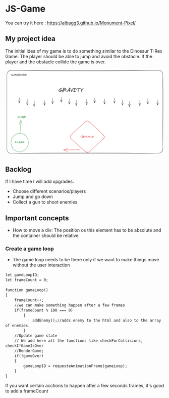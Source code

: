 

# JS-Game
You can try it here : 
 https://albagg3.github.io/Monument-Pixel/
## My project idea
The initial idea of my game is to do something similar to the Dinosaur T-Rex Game.
The player should be able to jump and avoid the obstacle. 
If the player and the obstacle collide the game is over.

![](./project-planning/main-idea.png)

## Backlog

If I have time I will add upgrades:

- Choose different scenarios/players
- Jump and go down
- Collect a gun to shoot enemies



## Important concepts

- How to move a div: The position os this element has to be absolute and the container should be relative

### Create a game loop

- The game loop needs to be there only if we want to make things move without the user interaction 
```
let gameLoopID;
let frameCount = 0;

function gameLoop()
{
    frameCount++;
    //we can make something happen after a few frames
    if(frameCount % 100 === 0)
        {
            addEnemy();//adds enemy to the html and also to the array of enemies.
        }
    //Update game state
    // We add here all the functions like checkForCollisions, checkIfGameIsOver
    //RenderGame;
    if(!gameOver)
    {
        gameLoopID = requesteAnimationFrame(gameLoop);
    }
}
```

If you want certain acctions to happen after a few seconds frames, it's good to add a frameCount

